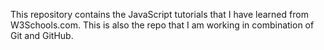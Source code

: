 This repository contains the JavaScript tutorials that I have learned from W3Schools.com. This is also the repo that I am working in combination of Git and GitHub. 